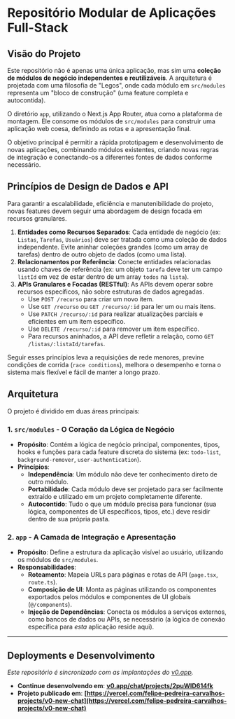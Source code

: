 # Repositório Modular de Aplicações Full-Stack

## Visão do Projeto

Este repositório não é apenas uma única aplicação, mas sim uma **coleção de módulos de negócio independentes e reutilizáveis**. A arquitetura é projetada com uma filosofia de "Legos", onde cada módulo em `src/modules` representa um "bloco de construção" (uma feature completa e autocontida).

O diretório `app`, utilizando o Next.js App Router, atua como a plataforma de montagem. Ele consome os módulos de `src/modules` para construir uma aplicação web coesa, definindo as rotas e a apresentação final.

O objetivo principal é permitir a rápida prototipagem e desenvolvimento de novas aplicações, combinando módulos existentes, criando novas regras de integração e conectando-os a diferentes fontes de dados conforme necessário.

## Princípios de Design de Dados e API

Para garantir a escalabilidade, eficiência e manutenibilidade do projeto, novas features devem seguir uma abordagem de design focada em recursos granulares.

1.  **Entidades como Recursos Separados**: Cada entidade de negócio (ex: `Listas`, `Tarefas`, `Usuários`) deve ser tratada como uma coleção de dados independente. Evite aninhar coleções grandes (como um array de tarefas) dentro de outro objeto de dados (como uma lista).
2.  **Relacionamentos por Referência**: Conecte entidades relacionadas usando chaves de referência (ex: um objeto `tarefa` deve ter um campo `listId` em vez de estar dentro de um array `todos` na `lista`).
3.  **APIs Granulares e Focadas (RESTful)**: As APIs devem operar sobre recursos específicos, não sobre estruturas de dados agregadas.
    *   Use `POST /recurso` para criar um novo item.
    *   Use `GET /recurso` ou `GET /recurso/:id` para ler um ou mais itens.
    *   Use `PATCH /recurso/:id` para realizar atualizações parciais e eficientes em um item específico.
    *   Use `DELETE /recurso/:id` para remover um item específico.
    *   Para recursos aninhados, a API deve refletir a relação, como `GET /listas/:listaId/tarefas`.

Seguir esses princípios leva a requisições de rede menores, previne condições de corrida (`race conditions`), melhora o desempenho e torna o sistema mais flexível e fácil de manter a longo prazo.

## Arquitetura

O projeto é dividido em duas áreas principais:

### 1. `src/modules` - O Coração da Lógica de Negócio

- **Propósito**: Contém a lógica de negócio principal, componentes, tipos, hooks e funções para cada feature discreta do sistema (ex: `todo-list`, `background-remover`, `user-authentication`).
- **Princípios**:
    - **Independência**: Um módulo não deve ter conhecimento direto de outro módulo.
    - **Portabilidade**: Cada módulo deve ser projetado para ser facilmente extraído e utilizado em um projeto completamente diferente.
    - **Autocontido**: Tudo o que um módulo precisa para funcionar (sua lógica, componentes de UI específicos, tipos, etc.) deve residir dentro de sua própria pasta.

### 2. `app` - A Camada de Integração e Apresentação

- **Propósito**: Define a estrutura da aplicação visível ao usuário, utilizando os módulos de `src/modules`.
- **Responsabilidades**:
    - **Roteamento**: Mapeia URLs para páginas e rotas de API (`page.tsx`, `route.ts`).
    - **Composição de UI**: Monta as páginas utilizando os componentes exportados pelos módulos e componentes de UI globais (`@/components`).
    - **Injeção de Dependências**: Conecta os módulos a serviços externos, como bancos de dados ou APIs, se necessário (a lógica de conexão específica para *esta* aplicação reside aqui).

---

## Deployments e Desenvolvimento

*Este repositório é sincronizado com as implantações do [v0.app](https://v0.app).*

- **Continue desenvolvendo em**: **[v0.app/chat/projects/2puWID614fk](https://v0.app/chat/projects/2puWID614fk)**
- **Projeto publicado em**: **[https://vercel.com/felipe-pedreira-carvalhos-projects/v0-new-chat](https://vercel.com/felipe-pedreira-carvalhos-projects/v0-new-chat)**
